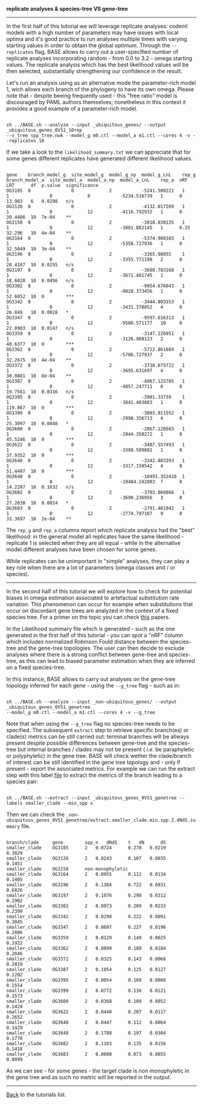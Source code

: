 **replicate analyses & species-tree VS gene-tree**

---

In the first half of this tutorial we will leverage replicate analyses: codeml models with a high number of parameters may have issues with local optima 
and it's good practice to run analyses multiple times with varying starting values in order to obtain the global optimum.
Through the ```--replicates``` flag, BASE allows to carry out a user-specified number of replicate analyses incorporating random - from 0.0 to 3.2 - omega starting values.
The replicate analysis which has the best likelihood values will be then selected, substantially strengthening our confidence in the result.

Let's run an analysis using as an alternative mode the parameter-rich model 1, wich allows each branch of the phylogeny to have its own omega.
Please note that - despite beeing frequently used - this "free ratio" model is discouraged by PAML authors themselves; nonetheless in this context it
provides a good example of a parameter-rich model.

```

sh ../BASE.sh --analyze --input _ubiquitous_genes/ --output _ubiquitous_genes_0VS1_10rep 
--s_tree spp_tree.nwk --model_g m0.ctl --model_a m1.ctl --cores 4 -v --replicates 10

```

If we take a look to the ```likelihood_summary.txt``` we can appreciate that for some genes different replicates have generated different likelihood values. 

```

gene    branch_model_g  site_model_g  model_g_np  model_g_LnL    rep_g  branch_model_a  site_model_a  model_a_np  model_a_LnL    rep_a  nRF   LRT      df  p.value  significance
OG3105  0               0             2           -5241.508221   1      1               0             8           -5234.516739   1      0     13.983   6   0.0298   n/s
OG3126  0               0             2           -4132.017209   1      1               0             12          -4116.792932   1      0     30.4486  10  7e-04    **
OG3158  0               0             2           -3818.030135   1      1               0             12          -3801.882145   1      0.25  32.296   10  4e-04    **
OG3164  0               0             2           -5374.980383   1      1               0             12          -5358.727936   1      0     32.5049  10  3e-04    **
OG3196  0               0             2           -3365.98055    1      1               0             12          -3355.771198   2      0     20.4187  10  0.0255   n/s
OG3197  0               0             2           -3680.783168   1      1               0             12          -3671.481745   1      0     18.6028  10  0.0456   n/s
OG3302  0               0             2           -9054.676043   1      1               0             12          -9028.373456   1      0     52.6052  10  0        ***
OG3342  0               0             2           -3444.803353   1      1               0             12          -3431.378852   4      0     26.849   10  0.0028   *
OG3347  0               0             2           -9597.616313   1      1               0             12          -9586.571177   10     0     22.0903  10  0.0147   n/s
OG3359  0               0             2           -3147.226951   1      1               0             12          -3126.908123   2      0     40.6377  10  0        ***
OG3362  0               0             2           -5722.861684   1      1               0             12          -5706.727937   2      0     32.2675  10  4e-04    **
OG3372  0               0             2           -3710.675722   1      1               0             12          -3695.631697   4      0     30.0881  10  8e-04    **
OG3387  0               0             2           -4067.125785   1      1               0             12          -4057.247711   6      0     19.7561  10  0.0316   n/s
OG3395  0               0             2           -3901.33739    1      1               0             12          -3841.403883   1      0     119.867  10  0        ***
OG3399  0               0             2           -3003.011552   1      1               0             12          -2990.356713   4      0     25.3097  10  0.0048   *
OG3600  0               0             2           -2867.120583   1      1               0             12          -2844.358272   1      0     45.5246  10  0        ***
OG3622  0               0             2           -3407.557493   1      1               0             12          -3388.589881   1      0     37.9352  10  0        ***
OG3640  0               0             2           -3342.883393   1      1               0             12          -3317.158542   4      0     51.4497  10  0        ***
OG3648  0               0             2           -10491.352418  1      1               0             12          -10484.242083  7      0     14.2207  10  0.1632   n/s
OG3682  0               0             2           -3703.868866   1      1               0             12          -3690.236956   3      0     27.2638  10  0.0024   *
OG3683  0               0             2           -2791.481942   1      1               0             12          -2774.797107   9      0     33.3697  10  2e-04    **

```

The ```rep_g``` and ```rep_a``` columns report which replicate analysis had the "best" likelihood: in the general model all replicates have the same likelihood -
replicate 1 is selected when they are all equal - while in the alternative model different analyses have been chosen for some genes.

While replicates can be unimportant in "simple" analyses, they can play a key role when there are a lot of parameters (omega classes and / or species).

---

In the second half of this tutorial we will explore how to check for potential biases in omega estimation
associated to artefactual substitution rate variation. This phenomenon can occur for example when substitutions that occur on discordant gene trees 
are analyzed in the context of a fixed species tree. For a primer on the topic you can check [this](https://doi.org/10.1093/sysbio/syw018) papers.

In the Likelihood summary file which is generated - such as the one generated in the first half of this tutorial - you can spot
a "nRF" column which includes normalized Robinson Fould distance between the species-tree and the gene-tree topologies.
The user can then decide to exclude analyses where there is a strong conflict between gene-tree and species-tree, 
as this can lead to biased parameter estimation when they are inferred on a fixed species-tree.

In this instance, BASE allows to carry out analyses on the gene-tree topology inferred for each gene - using the ```--g_tree``` flag - such as in:

```

sh ../BASE.sh --analyze --input _non-ubiquitous_genes/ --output _ubiquitous_genes_0VS1_genetree 
--model_g m0.ctl --model_a m1.ctl --cores 4 -v --g_tree

```

Note that when using the ```--g_tree``` flag no species-tree needs to be specified.
The subsequent ```extract``` step to retrieve specific branch(es) or clade(s) metrics can be still carried out:
terminal branches will be allways present despite possible differences between gene-tree and the species-tree
but internal branches / clades may not be present ( _i.e._ be paraphyletic or polyphyletic) in the gene tree.
BASE will check wether the clade/branch of interest can be still identified in the gene tree topology and - 
only if present - report the associated metrics. For example we can run the extract step with this label [file](https://raw.githubusercontent.com/for-giobbe/BASE/master/example/smaller_clade) 
to extract the metrics of the branch leading to a species pair: 

```

sh ../BASE.sh --extract --input _ubiquitous_genes_0VS1_genetree --labels smaller_clade --min_spp x

```

Then we can check the ```_non-ubiquitous_genes_0VS1_genetree/extract.smaller_clade.min.spp.2.dNdS.summary``` file.

```

branch/clade 	 gene   	 spp_n 	 dNdS 	 t 	 dN 	 dS
smaller_clade 	 OG3105 	 2 	 0.0724 	 0.270 	 0.0219 	 0.3029
smaller_clade 	 OG3126 	 2 	 0.0243 	 0.107 	 0.0035 	 0.1451
smaller_clade 	 OG3158 	 non-monophyletic
smaller_clade 	 OG3164 	 2 	 0.0955 	 0.112 	 0.0134 	 0.1405
smaller_clade 	 OG3196 	 2 	 0.1364 	 0.722 	 0.0931 	 0.6826
smaller_clade 	 OG3197 	 2 	 0.1076 	 0.290 	 0.0312 	 0.2902
smaller_clade 	 OG3302 	 2 	 0.0973 	 0.209 	 0.0233 	 0.2399
smaller_clade 	 OG3342 	 2 	 0.0298 	 0.222 	 0.0091 	 0.3045
smaller_clade 	 OG3347 	 2 	 0.0697 	 0.227 	 0.0196 	 0.2806
smaller_clade 	 OG3359 	 2 	 0.0129 	 0.149 	 0.0025 	 0.1922
smaller_clade 	 OG3362 	 2 	 0.0899 	 0.189 	 0.0184 	 0.2046
smaller_clade 	 OG3372 	 2 	 0.0325 	 0.143 	 0.0066 	 0.2019
smaller_clade 	 OG3387 	 2 	 0.1054 	 0.125 	 0.0127 	 0.1202
smaller_clade 	 OG3395 	 2 	 0.0054 	 0.109 	 0.0008 	 0.1554
smaller_clade 	 OG3399 	 2 	 0.0772 	 0.136 	 0.0121 	 0.1573
smaller_clade 	 OG3600 	 2 	 0.0368 	 0.108 	 0.0052 	 0.1424
smaller_clade 	 OG3622 	 2 	 0.0440 	 0.207 	 0.0117 	 0.2652
smaller_clade 	 OG3640 	 2 	 0.0447 	 0.112 	 0.0064 	 0.1429
smaller_clade 	 OG3648 	 2 	 0.1708 	 0.197 	 0.0304 	 0.1778
smaller_clade 	 OG3682 	 2 	 0.1103 	 0.135 	 0.0156 	 0.1418
smaller_clade 	 OG3683 	 2 	 0.0608 	 0.073 	 0.0055 	 0.0899

```

As we can see - for some genes - the target clade is non monophyletic
in the gene tree and as such no metric will be reported in the output.

---

[Back](https://github.com/for-giobbe/BASE/blob/master/tutorial_0.md) to the tutorials list.

